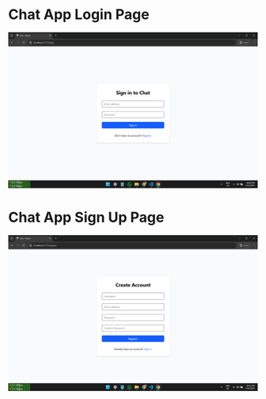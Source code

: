# Chat App Login Page

![Secure Auth](https://github.com/manishkumar632/prodigy/blob/main/chatapp/images/Screenshot1.png)


# Chat App Sign Up Page

![Secure Auth](https://github.com/manishkumar632/prodigy/blob/main/chatapp/images/Screenshot2.png)